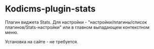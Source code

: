 Kodicms-plugin-stats
====================

Плагин виджета Stats.
Для настройки - "настройки/плагины/список плагинов/Stats-настройки" или в главном выпадающем контекстном меню.

Установка на сайте - не требуется.
